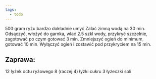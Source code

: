 ```yaml
---
tags:
  - todo
---
```

500 gram ryżu bardzo dokładnie umyć
Zalać zimną wodą na 30 min.
Odsączyć, włożyć do garnka, wlać 2.5 szkl wody, przykryć szczelnie, zagotować po czym gotować 3 min.
Zmniejszyć ogień do minimum, gotować 10 min.
Wyłączyć ogień i zostawić pod przykryciem na 15 min.
## Zaprawa:
12 łyżek octu ryżowego
8 (raczej 4) łyżki cukru
3 łyżeczki soli
